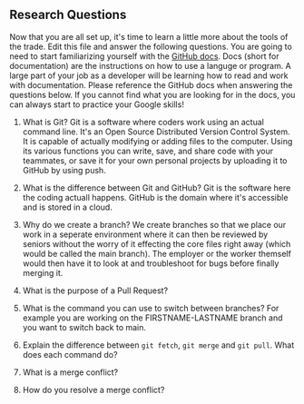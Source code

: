 ## Research Questions 

Now that you are all set up, it's time to learn a little more about the tools of the trade. Edit this file and answer the following questions. You are going to need to start familiarizing yourself with the [GitHub docs](https://docs.github.com/en). Docs (short for documentation) are the instructions on how to use a languge or program. A large part of your job as a developer will be learning how to read and work with documentation. Please reference the GitHub docs when answering the questions below. If you cannot find what you are looking for in the docs, you can always start to practice your Google skills!

1. What is Git?
 Git is a software where coders work using an actual command line. It's an Open Source Distributed Version Control System.
 It is capable of actually modifying or adding files to the computer.
 Using its various functions you can write, save, and share code with your teammates,
or save it for your own personal projects by uploading it to GitHub by using push.

2. What is the difference between Git and GitHub?
 Git is the software here the coding actuall happens. GitHub is the domain where it's accessible and is stored in
a cloud.

3. Why do we create a branch?
  We create branches so that we place our work in a seperate environment where it can then be reviewed by seniors
without the worry of it effecting the core files right away (which would be called the main branch). The employer
or the worker themself would then have it to look at and troubleshoot for bugs before finally merging it.

4. What is the purpose of a Pull Request?
  
5. What is the command you can use to switch between branches? For example you are working on the FIRSTNAME-LASTNAME branch and you want to switch back to main.
6. Explain the difference between `git fetch`, `git merge` and `git pull`. What does each command do?
7. What is a merge conflict?
8. How do you resolve a merge conflict?
